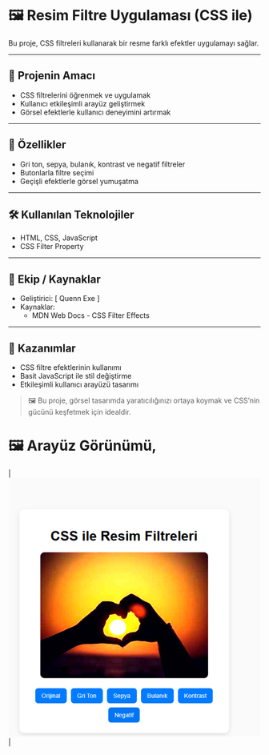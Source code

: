 # 🖼️ Resim Filtre Uygulaması (CSS ile)

Bu proje, CSS filtreleri kullanarak bir resme farklı efektler uygulamayı sağlar.

---

## 🎯 Projenin Amacı

- CSS filtrelerini öğrenmek ve uygulamak
- Kullanıcı etkileşimli arayüz geliştirmek
- Görsel efektlerle kullanıcı deneyimini artırmak

---

## 🚀 Özellikler

- Gri ton, sepya, bulanık, kontrast ve negatif filtreler
- Butonlarla filtre seçimi
- Geçişli efektlerle görsel yumuşatma

---

## 🛠️ Kullanılan Teknolojiler

- HTML, CSS, JavaScript
- CSS Filter Property

---

## 👥 Ekip / Kaynaklar

- Geliştirici: [ Quenn Exe ]
- Kaynaklar:
  - MDN Web Docs - CSS Filter Effects

---

## 📌 Kazanımlar

- CSS filtre efektlerinin kullanımı
- Basit JavaScript ile stil değiştirme
- Etkileşimli kullanıcı arayüzü tasarımı

> 🖼️ Bu proje, görsel tasarımda yaratıcılığınızı ortaya koymak ve CSS’nin gücünü keşfetmek için idealdir.

# 🖼️ Arayüz Görünümü,

| ![light](docs/ss.png) |